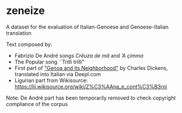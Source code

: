 # zeneize
A dataset for the evaluation of Italian-Genoese and Genoese-Italian translation

Text composed by:
- Fabrizio De André songs *Crêuza de mä* and *’A çimma* 
- The Popular song ``Trilli trilli"
- First part of <A HREF="https://www.gutenberg.org/files/650/650-h/650-h.htm#page238">"Genoa and its Neighborhood"</A> by Charles Dickens, translated into Italian via Deepl.com
- Ligurian part from Wikisource: https://lij.wikisource.org/wiki/Z%C3%AAna_e_cont%C3%B3rni

Note: De André part has been temporarily removed to check copyright compliance of the corpus
